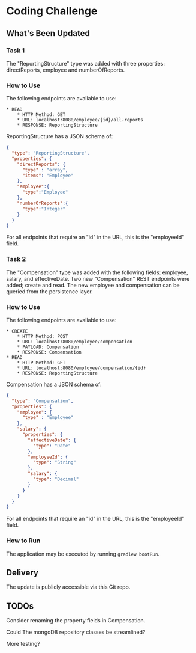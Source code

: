 # Coding Challenge
## What's Been Updated

### Task 1
The "ReportingStructure" type was added with three properties: directReports, employee and numberOfReports.

### How to Use
The following endpoints are available to use:
```
* READ
    * HTTP Method: GET 
    * URL: localhost:8080/employee/{id}/all-reports
    * RESPONSE: ReportingStructure
```

ReportingStructure has a JSON schema of:
```json
{
  "type": "ReportingStructure",
  "properties": {
    "directReports": {
      "type" : "array",
      "items": "Employee"
    },
    "employee":{
      "type":"Employee"
    },
    "numberOfReports":{
      "type":"Integer"
    }
  }
}

```
For all endpoints that require an "id" in the URL, this is the "employeeId" field.

### Task 2
The "Compensation" type was added with the following fields: employee, salary, and effectiveDate.
Two new "Compensation" REST endpoints were added; create and read. The new employee and compensation can be queried from the persistence layer.

### How to Use
The following endpoints are available to use:
```
* CREATE
    * HTTP Method: POST 
    * URL: localhost:8080/employee/compensation
    * PAYLOAD: Compensation
    * RESPONSE: Compensation
* READ
    * HTTP Method: GET 
    * URL: localhost:8080/employee/compensation/{id}
    * RESPONSE: ReportingStructure
```
Compensation has a JSON schema of:
```json
{
  "type": "Compensation",
  "properties": {
    "employee": {
      "type" : "Employee"
    },
    "salary": {
      "properties": {
        "effectiveDate": {
          "type": "Date"
        },
        "employeeId": {
          "type": "String"
        },
        "salary": {
          "type": "Decimal"
        }
      }
    }
  }
}

```
For all endpoints that require an "id" in the URL, this is the "employeeId" field.

### How to Run
The application may be executed by running `gradlew bootRun`.

## Delivery
The update is publicly accessible via this Git repo. 

## TODOs
Consider renaming the property fields in Compensation.

Could The mongoDB repository classes be streamlined?

More testing?
